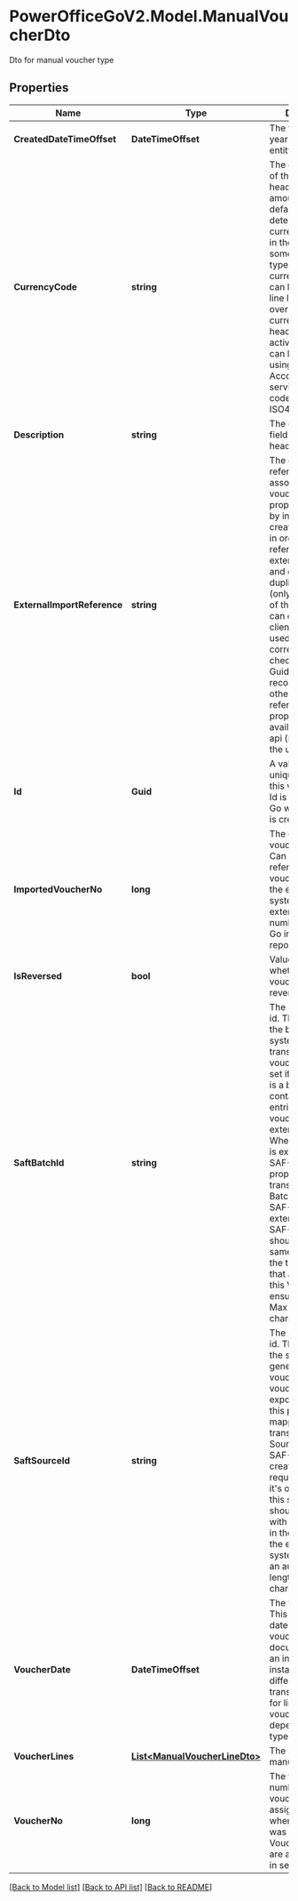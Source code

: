 # PowerOfficeGoV2.Model.ManualVoucherDto
Dto for manual voucher type

## Properties

Name | Type | Description | Notes
------------ | ------------- | ------------- | -------------
**CreatedDateTimeOffset** | **DateTimeOffset** | The timestamp the year end voucher entity was created. | [optional] [readonly] 
**CurrencyCode** | **string** | The currency code of the voucher header.  The line amounts will default be determined in the currency specified in the header.  For some voucher types, different currency codes can be set on the line level, thus overriding the currency of the head.  Currencies active on the client can be queried using the AccountingSettings service. Currency codes follow the ISO4217 standard. | [optional] 
**Description** | **string** | The description field of the voucher header. | [optional] 
**ExternalImportReference** | **string** | The external import reference associated with the voucher. This property can be set by integrations creating  vouchers, in order to reference the external system and ensure a duplicate check (only one instance of the  reference can exist on the client). Can be used to correlate/duplicate check transactions. Guid&#39;s are  recommended, or other unique references. This property is only available using the api (not visible in the user  interface) | [optional] 
**Id** | **Guid** | A value that uniquely identifies this voucher. The Id is assigned by Go when the entry is created | [optional] [readonly] 
**ImportedVoucherNo** | **long** | The external voucher number. Can be used to reference the voucher number in the external system. The external  voucher number is visible in Go in various reports. | [optional] 
**IsReversed** | **bool** | Value indicating whether this voucher has been reversed. | [optional] [readonly] 
**SaftBatchId** | **string** | The SAF-T batch id. This is the ID of the batch in the system that transferred the voucher. Should be set if  this voucher is a batch voucher containing the entries of multiple vouchers in the external system. When this  voucher is exported to SAF-T, this property is transactions BatchID in the SAF-T file. The external systems  SAF-T export should set the same BatchId on all the transactions that are included in this Voucher to ensure  audit trail. Max length 35 characters. | [optional] 
**SaftSourceId** | **string** | The SAF-T source id. This is the ID of the system that generated the voucher. When this voucher is exported to  SAF-T, this property is mapped on the transactions SourceID in the SAF-T file. If the creating system is  required to export it&#39;s own SAF-T file, this source id should correspond with the SystemID in the SAF-T file of  the external system to ensure an audit trail. Max length is 35 characters. | [optional] 
**VoucherDate** | **DateTimeOffset** | The voucher date.  This represents the date of the voucher, the document date of an invoice for instance,  and may differ from the transaction dates for lines the voucher, depending on the type of voucher. | [optional] 
**VoucherLines** | [**List&lt;ManualVoucherLineDto&gt;**](ManualVoucherLineDto.md) | The lines of the manual voucher | [optional] 
**VoucherNo** | **long** | The voucher number. This is the voucher number assigned by Go when the voucher was posted. Voucher numbers are  assigned by Go in sequence. | [optional] [readonly] 

[[Back to Model list]](../../README.md#documentation-for-models) [[Back to API list]](../../README.md#documentation-for-api-endpoints) [[Back to README]](../../README.md)

